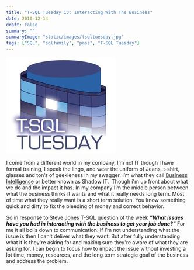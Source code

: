 ```yaml
---
title: "T-SQL Tuesday 13: Interacting With The Business"
date: 2010-12-14
draft: false
summary: ""
summaryImage: "static/images/tsqltuesday.jpg"
tags: ["SQL", "sqlfamily", "pass", "T-SQL Tuesday"]
---
```


![T-SQL Tusday](tsqltuesday.jpg)


I come from a different world in my company, I’m not IT though I have formal training, I speak the lingo, and wear the uniform of Jeans, t-shirt, glasses and ton’s of geekieness in my swagger. I’m what they call [Business Intelligence](http://en.wikipedia.org/wiki/Business_intelligence) or better known as Shadow IT.  Though i'm up front about what we do and the impact it has. In my company I’m the middle person between what the business thinks it wants and what it really needs long term. Most of time what they really want is a short term solution. You know something quick and dirty to fix the bleeding of money and correct behavior.

So in response to [Steve Jones](http://www.sqlservercentral.com/blogs/steve_jones/default.aspx) T-SQL question of the week _**"What issues have you had in interacting with the business to get your job done?"**_ For me it all boils down to communication. If I’m not understanding what the issue is then I can’t deliver what they want. But after fully understanding what it is they're asking for and making sure they're aware of what they are asking for. I can begin to focus how to impact the issue without investing a lot time, money, resources, and the long term strategic goal of the business and address the problem.